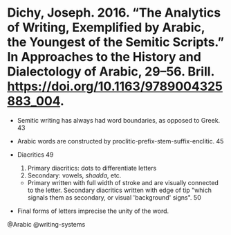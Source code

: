 # Dichy, Joseph. 2016. “The Analytics of Writing, Exemplified by Arabic, the Youngest of the Semitic Scripts.” In Approaches to the History and Dialectology of Arabic, 29–56. Brill. https://doi.org/10.1163/9789004325883_004.

- Semitic writing has always had word boundaries, as opposed to Greek. 43

- Arabic words are constructed by proclitic-prefix-stem-suffix-enclitic. 45

- Diacritics 49
  1. Primary diacritics: dots to differentiate letters
  2. Secondary: vowels, *shadda*, etc.

  - Primary written with full width of stroke and are visually connected to the letter. Secondary diacritics written with edge of tip "which signals them as secondary, or visual 'background' signs". 50

- Final forms of letters imprecise the unity of the word.

@Arabic
@writing-systems
